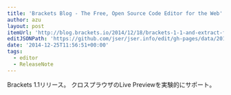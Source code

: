 ```yaml
---
title: 'Brackets Blog - The Free, Open Source Code Editor for the Web'
author: azu
layout: post
itemUrl: 'http://blog.brackets.io/2014/12/18/brackets-1-1-and-extract-for-brackets-0-6-now-available/'
editJSONPath: 'https://github.com/jser/jser.info/edit/gh-pages/data/2014/12/index.json'
date: '2014-12-25T11:56:51+00:00'
tags:
  - editor
  - ReleaseNote
---
```

Brackets 1.1リリース。
クロスプラウザのLive Previewを実験的にサポート。
